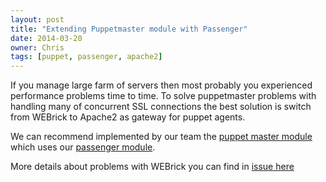 ```yaml
---
layout: post
title: "Extending Puppetmaster module with Passenger"
date: 2014-03-20
owner: Chris
tags: [puppet, passenger, apache2]
---
```


If you manage large farm of servers then most probably you experienced performance problems time to time.
To solve puppetmaster problems with handling many of concurrent SSL connections the best solution
is switch from WEBrick to Apache2 as gateway for puppet agents.

We can recommend implemented by our team the [puppet master module](https://github.com/cargomedia/puppet-packages/tree/master/modules/puppet)
which uses our [passenger module](https://github.com/cargomedia/puppet-packages/tree/master/modules/passenger).

More details about problems with WEBrick you can find in [issue here](https://github.com/cargomedia/puppet-packages/issues/502)
